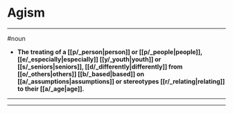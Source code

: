 # Agism
---
#noun
- **The treating of a [[p/_person|person]] or [[p/_people|people]], [[e/_especially|especially]] [[y/_youth|youth]] or [[s/_seniors|seniors]], [[d/_differently|differently]] from [[o/_others|others]] [[b/_based|based]] on [[a/_assumptions|assumptions]] or stereotypes [[r/_relating|relating]] to their [[a/_age|age]].**
---
---
